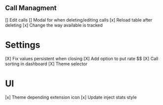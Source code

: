 ## Call Managment
[] Edit calls
[] Modal for when deleting/editing calls
[x] Reload table after deleting
[x] Change the way available is tracked


# Settings
[X] Fix values persistent when closing
[X] Add option to put rate $$
[X] Call sorting in dashboard
[X] Theme selector

# UI
[x] Theme depending extension icon
[x] Update inject stats style



